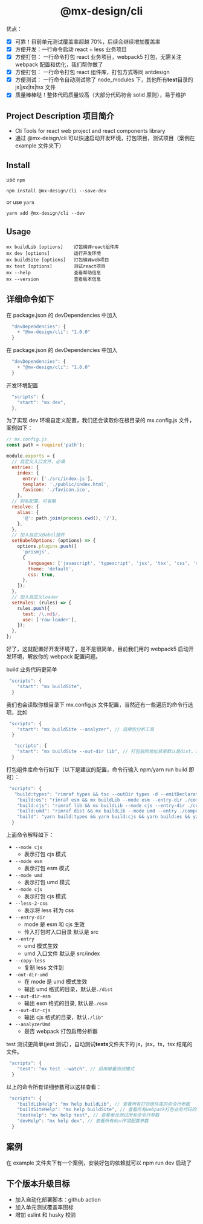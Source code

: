 <h1 align="center">@mx-design/cli</h1>

优点：

- [x] 可靠！目前单元测试覆盖率超越 70%，后续会继续增加覆盖率
- [x] 方便开发：一行命令启动 react + less 业务项目
- [x] 方便打包： 一行命令打包 react 业务项目，webpack5 打包，无需关注 webpack 配置和优化，我们帮你做了
- [x] 方便打包： 一行命令打包 react 组件库，打包方式等同 antdesign
- [x] 方便测试： 一行命令自动测试除了 node_modules 下，其他所有**test**目录的 js|jsx|ts|tsx 文件
- [x] 质量棒棒哒！整体代码质量较高（大部分代码符合 solid 原则），易于维护

## Project Description 项目简介

- Cli Tools for react web project and react components library
- 通过 @mx-deisgn/cli 可以快速启动开发环境，打包项目，测试项目（案例在 example 文件夹下）
</div>

## Install

use `npm`

```node
npm install @mx-design/cli --save-dev
```

or use `yarn`

```node
yarn add @mx-design/cli --dev
```

## Usage

```node
mx buildLib [options]    打包编译react组件库
mx dev [options]         运行开发环境
mx buildSite [options]   打包编译web项目
mx test [options]        测试react项目
mx --help                查看帮助信息
mx --version             查看版本信息
```

## 详细命令如下

在 package.json 的 devDependencies 中加入

```javascript
  "devDependencies": {
    + "@mx-design/cli": "1.0.0"
  }
```

在 package.json 的 devDependencies 中加入

```javascript
  "devDependencies": {
    + "@mx-design/cli": "1.0.0"
  }
```

开发环境配置

```javascript
  "scripts": {
    "start": "mx dev",
  },
```

为了实现 dev 环境自定义配置，我们还会读取你在根目录的 mx.config.js 文件，案例如下：

```javascript
// mx.config.js
const path = require('path');

module.exports = {
  // 自定义入口文件，必填
  entries: {
    index: {
      entry: ['./src/index.js'],
      template: './public/index.html',
      favicon: './favicon.ico',
    },
  // 别名配置，可省略
  resolve: {
    alias: {
      '@': path.join(process.cwd(), '/'),
    },
  },
  // 加入自定义Babel插件
  setBabelOptions: (options) => {
    options.plugins.push([
      'prismjs',
      {
        languages: ['javascript', 'typescript', 'jsx', 'tsx', 'css', 'scss', 'markup', 'bash'],
        theme: 'default',
        css: true,
      },
    ]);
  },
  // 加入自定义loader
  setRules: (rules) => {
    rules.push({
      test: /\.md$/,
      use: ['raw-loader'],
    });
  },
};

```

好了，这就配置好开发环境了，是不是很简单，目前我们用的 webpack5 启动开发环境，解放你的 webpack 配置问题。

build 业务代码更简单

```javascript
 "scripts": {
    "start": "mx buildSite",
  }
```

我们也会读取你根目录下 mx.config.js 文件配置，当然还有一些遍历的命令行选项，比如

```javascript
 "scripts": {
    "start": "mx buildSite --analyzer", // 启用包分析工具
  }

   "scripts": {
    "start": "mx buildSite --out-dir lib", // 打包后的地址目录默认是dist，这里改成了lib
  }
```

打包组件库命令行如下（以下是建议的配置，命令行输入 npm/yarn run build 即可）：

```javascript
 "scripts": {
   "build:types": "rimraf types && tsc --outDir types -d --emitDeclarationOnly",
    "build:es": "rimraf esm && mx buildLib --mode esm --entry-dir ./components --less-2-css --copy-less",
    "build:cjs": "rimraf lib && mx buildLib --mode cjs --entry-dir ./components --less-2-css --copy-less",
    "build:umd": "rimraf dist && mx buildLib --mode umd --entry ./components/index",
    "build": "yarn build:types && yarn build:cjs && yarn build:es && yarn build:umd",
  }
```

上面命令解释如下：

- `--mode cjs`
  - 表示打包 cjs 模式
- `--mode esm`
  - 表示打包 esm 模式
- `--mode umd`
  - 表示打包 umd 模式
- `--mode cjs`
  - 表示打包 cjs 模式
- `--less-2-css`
  - 表示将 less 转为 css
- `--entry-dir`
  - mode 是 esm 和 cjs 生效
  - 传入打包时入口目录 默认是 src
- `--entry`
  - umd 模式生效
  - umd 入口文件 默认是 src/index
- `--copy-less`
  - 复制 less 文件到
- `-out-dir-umd`
  - 在 mode 是 umd 模式生效
  - 输出 umd 格式的目录，默认是`./dist`
- `--out-dir-esm`
  - 输出 esm 格式的目录, 默认是`./esm`
- `--out-dir-cjs`
  - 输出 cjs 格式的目录，默认`./lib"`
- `--analyzerUmd`
  - 是否 webpack 打包启用分析器

test 测试更简单(jest 测试），自动测试**tests**文件夹下的 js，jsx，ts，tsx 结尾的文件。

```javascript
 "scripts": {
    "test": "mx test --watch", // 启用增量测试模式
  }
```

以上的命令所有详细参数可以这样查看：

```javascript
 "scripts": {
    "buildLibHelp": "mx help buildLib", // 查看所有打包组件库的命令行参数
    "buildSiteHelp": "mx help buildSite", // 查看所有webpack打包业务代码的命令行参数
    "testHelp": "mx help test", // 查看单元测试所有命令行参数
    "devHelp": "mx help dev", // 查看所有dev环境配置参数
  }
```

## 案例

在 example 文件夹下有一个案例，安装好包的依赖就可以 npm run dev 启动了

## 下个版本升级目标

- 加入自动化部署脚本：github action
- 加入单元测试覆盖率图标
- 增加 eslint 和 husky 校验
